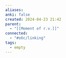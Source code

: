 ```yaml
---
aliases: 
anki: false
created: 2024-04-23 21:42
parent:
  - "[[Moment of r.v.]]"
connected:
  - "#обс/linking"
tags:
  - empty
---
```

